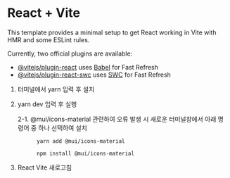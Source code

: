 # React + Vite

This template provides a minimal setup to get React working in Vite with HMR and some ESLint rules.

Currently, two official plugins are available:

- [@vitejs/plugin-react](https://github.com/vitejs/vite-plugin-react/blob/main/packages/plugin-react/README.md) uses [Babel](https://babeljs.io/) for Fast Refresh
- [@vitejs/plugin-react-swc](https://github.com/vitejs/vite-plugin-react-swc) uses [SWC](https://swc.rs/) for Fast Refresh




1. 터미널에서 yarn 입력 후 설치
   
2. yarn dev 입력 후 실행
   
   2-1. @mui/icons-material 관련하여 오류 발생 시 새로운 터미널창에서 아래 명령어 중 하나 선택하여 설치
   
             yarn add @mui/icons-material

             npm install @mui/icons-material
   
4. React Vite 새로고침
